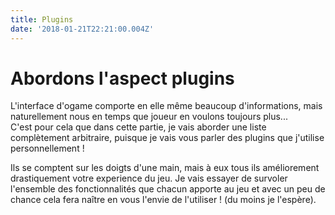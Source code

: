 ```yaml
---
title: Plugins
date: '2018-01-21T22:21:00.004Z'
---
```


# Abordons l'aspect plugins

L'interface d'ogame comporte en elle même beaucoup d'informations, mais naturellement nous en temps que joueur en voulons toujours plus...  
C'est pour cela que dans cette partie, je vais aborder une liste complètement arbitraire, puisque je vais vous parler des plugins que j'utilise personnellement !

Ils se comptent sur les doigts d'une main, mais à eux tous ils améliorement drastiquement votre experience du jeu.
Je vais essayer de survoler l'ensemble des fonctionnalités que chacun apporte au jeu et avec un peu de chance cela fera naître en vous l'envie de l'utiliser ! (du moins je l'espère).
